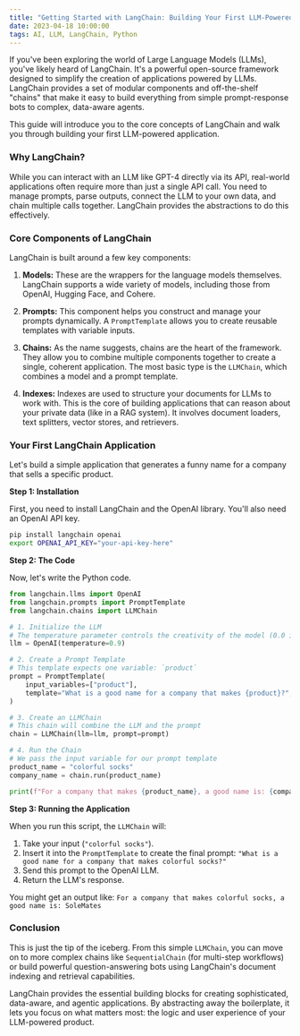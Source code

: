 ```yaml
---
title: "Getting Started with LangChain: Building Your First LLM-Powered Application"
date: 2023-04-18 10:00:00
tags: AI, LLM, LangChain, Python
---
```


If you've been exploring the world of Large Language Models (LLMs), you've likely heard of LangChain. It's a powerful open-source framework designed to simplify the creation of applications powered by LLMs. LangChain provides a set of modular components and off-the-shelf "chains" that make it easy to build everything from simple prompt-response bots to complex, data-aware agents.

This guide will introduce you to the core concepts of LangChain and walk you through building your first LLM-powered application.

<!--more-->

### Why LangChain?

While you can interact with an LLM like GPT-4 directly via its API, real-world applications often require more than just a single API call. You need to manage prompts, parse outputs, connect the LLM to your own data, and chain multiple calls together. LangChain provides the abstractions to do this effectively.

### Core Components of LangChain

LangChain is built around a few key components:

1.  **Models:** These are the wrappers for the language models themselves. LangChain supports a wide variety of models, including those from OpenAI, Hugging Face, and Cohere.

2.  **Prompts:** This component helps you construct and manage your prompts dynamically. A `PromptTemplate` allows you to create reusable templates with variable inputs.

3.  **Chains:** As the name suggests, chains are the heart of the framework. They allow you to combine multiple components together to create a single, coherent application. The most basic type is the `LLMChain`, which combines a model and a prompt template.

4.  **Indexes:** Indexes are used to structure your documents for LLMs to work with. This is the core of building applications that can reason about your private data (like in a RAG system). It involves document loaders, text splitters, vector stores, and retrievers.

### Your First LangChain Application

Let's build a simple application that generates a funny name for a company that sells a specific product.

**Step 1: Installation**

First, you need to install LangChain and the OpenAI library. You'll also need an OpenAI API key.

```bash
pip install langchain openai
export OPENAI_API_KEY="your-api-key-here"
```

**Step 2: The Code**

Now, let's write the Python code.

```python
from langchain.llms import OpenAI
from langchain.prompts import PromptTemplate
from langchain.chains import LLMChain

# 1. Initialize the LLM
# The temperature parameter controls the creativity of the model (0.0 is deterministic, 1.0 is very creative)
llm = OpenAI(temperature=0.9)

# 2. Create a Prompt Template
# This template expects one variable: `product`
prompt = PromptTemplate(
    input_variables=["product"],
    template="What is a good name for a company that makes {product}?",
)

# 3. Create an LLMChain
# This chain will combine the LLM and the prompt
chain = LLMChain(llm=llm, prompt=prompt)

# 4. Run the Chain
# We pass the input variable for our prompt template
product_name = "colorful socks"
company_name = chain.run(product_name)

print(f"For a company that makes {product_name}, a good name is: {company_name.strip()}")
```

**Step 3: Running the Application**

When you run this script, the `LLMChain` will:
1.  Take your input (`"colorful socks"`).
2.  Insert it into the `PromptTemplate` to create the final prompt: `"What is a good name for a company that makes colorful socks?"`
3.  Send this prompt to the OpenAI LLM.
4.  Return the LLM's response.

You might get an output like:
`For a company that makes colorful socks, a good name is: SoleMates`

### Conclusion

This is just the tip of the iceberg. From this simple `LLMChain`, you can move on to more complex chains like `SequentialChain` (for multi-step workflows) or build powerful question-answering bots using LangChain's document indexing and retrieval capabilities.

LangChain provides the essential building blocks for creating sophisticated, data-aware, and agentic applications. By abstracting away the boilerplate, it lets you focus on what matters most: the logic and user experience of your LLM-powered product.